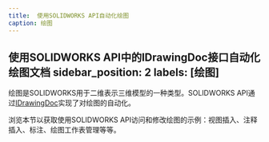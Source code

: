 ```yaml
---
title:  使用SOLIDWORKS API自动化绘图
caption: 绘图
---
```

 使用SOLIDWORKS API中的IDrawingDoc接口自动化绘图文档
sidebar_position: 2
labels: [绘图]
---
绘图是SOLIDWORKS用于二维表示三维模型的一种类型。SOLIDWORKS API通过[IDrawingDoc](https://help.solidworks.com/2019/english/api/sldworksapi/SolidWorks.Interop.sldworks~SolidWorks.Interop.sldworks.IDrawingDoc.html)实现了对绘图的自动化。

浏览本节以获取使用SOLIDWORKS API访问和修改绘图的示例：视图插入、注释插入、标注、绘图工作表管理等等。